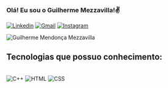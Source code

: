 ### Olá! Eu sou o Guilherme Mezzavilla!✌️

[![Linkedin](https://img.shields.io/badge/LinkedIn-0077B5?style=for-the-badge&logo=linkedin&logoColor=white)](linkedin.com/in/guilherme-mezzavilla-3255b0212)
[![Gmail](https://img.shields.io/badge/Gmail-D14836?style=for-the-badge&logo=gmail&logoColor=white)](guimezza21@gmail.com)
[![Instagram](https://img.shields.io/badge/Instagram-E4405F?style=for-the-badge&logo=instagram&logoColor=white)](https://instagram.com/guilherme_mezzavilla?igshid=MzNlNGNkZWQ4Mg==)

![Guilherme Mendonça Mezzavilla](https://github-readme-stats.vercel.app/api?username=GuilhermeMezza&show_icons=true&theme=highcontrast)

## Tecnologias que possuo conhecimento:

<div style="display: inline_block"><br/>
    <img align="center" alt="C++" src="https://img.shields.io/badge/C%2B%2B-00599C?style=for-the-badge&logo=c%2B%2B&logoColor=white"/>
    <img align="center" alt="HTML" src="https://img.shields.io/badge/HTML-239120?style=for-the-badge&logo=html5&logoColor=white"/>
    <img align="center" alt="CSS" src="https://img.shields.io/badge/CSS-239120?&style=for-the-badge&logo=css3&logoColor=white"/>
</div>
